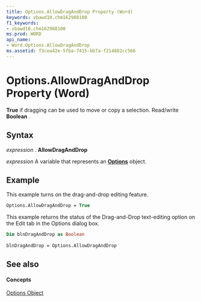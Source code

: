 ```yaml
---
title: Options.AllowDragAndDrop Property (Word)
keywords: vbawd10.chm162988100
f1_keywords:
- vbawd10.chm162988100
ms.prod: WORD
api_name:
- Word.Options.AllowDragAndDrop
ms.assetid: f3cea42e-5fba-7415-bb7a-f214882cc566
---
```



# Options.AllowDragAndDrop Property (Word)

 **True** if dragging can be used to move or copy a selection. Read/write **Boolean** .


## Syntax

 _expression_ . **AllowDragAndDrop**

 _expression_ A variable that represents an **[Options](options-object-word.md)** object.


## Example

This example turns on the drag-and-drop editing feature.


```vb
Options.AllowDragAndDrop = True
```

This example returns the status of the Drag-and-Drop text-editing option on the Edit tab in the Options dialog box.




```vb
Dim blnDragAndDrop as Boolean 
 
blnDragAndDrop = Options.AllowDragAndDrop
```


## See also


#### Concepts


[Options Object](options-object-word.md)

